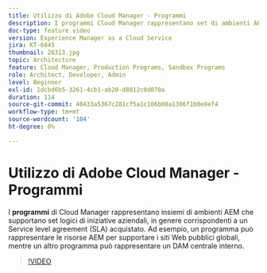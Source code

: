 ```yaml
---
title: Utilizzo di Adobe Cloud Manager - Programmi
description: I programmi Cloud Manager rappresentano set di ambienti AEM che supportano set logici di iniziative aziendali, in genere corrispondenti a un Service level agreement (SLA) acquistato. Ad esempio, un programma può rappresentare le risorse AEM per supportare i siti Web pubblici globali, mentre un altro programma può rappresentare un DAM centrale interno.
doc-type: feature video
version: Experience Manager as a Cloud Service
jira: KT-6845
thumbnail: 26313.jpg
topic: Architecture
feature: Cloud Manager, Production Programs, Sandbox Programs
role: Architect, Developer, Admin
level: Beginner
exl-id: 1dcbd6b5-3261-4cb1-ab20-d8812c0d070a
duration: 114
source-git-commit: 48433a5367c281cf5a1c106b08a1306f1b0e8ef4
workflow-type: tm+mt
source-wordcount: '104'
ht-degree: 0%

---
```


# Utilizzo di Adobe Cloud Manager - Programmi

I **programmi** di Cloud Manager rappresentano insiemi di ambienti AEM che supportano set logici di iniziative aziendali, in genere corrispondenti a un Service level agreement (SLA) acquistato. Ad esempio, un programma può rappresentare le risorse AEM per supportare i siti Web pubblici globali, mentre un altro programma può rappresentare un DAM centrale interno.

>[!VIDEO](https://video.tv.adobe.com/v/26313?quality=12&learn=on)
